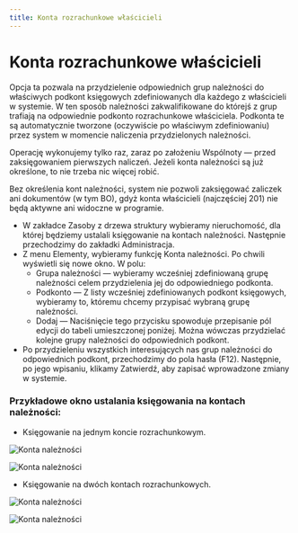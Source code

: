 ```yaml
---
title: Konta rozrachunkowe właścicieli
---
```


# Konta rozrachunkowe właścicieli

Opcja ta pozwala na przydzielenie odpowiednich grup należności do właściwych podkont księgowych zdefiniowanych dla każdego z właścicieli w systemie. W ten sposób należności zakwalifikowane do którejś z grup trafiają na odpowiednie podkonto rozrachunkowe właściciela. Podkonta te są automatycznie tworzone (oczywiście po właściwym zdefiniowaniu) przez system w momencie naliczenia przydzielonych należności.

Operację wykonujemy tylko raz, zaraz po założeniu Wspólnoty — przed zaksięgowaniem pierwszych naliczeń. Jeżeli konta należności są już określone, to nie trzeba nic więcej robić.

Bez określenia kont należności, system nie pozwoli zaksięgować zaliczek ani dokumentów (w tym BO), gdyż konta właścicieli (najczęściej 201) nie będą aktywne ani widoczne w programie.

- W zakładce Zasoby z drzewa struktury wybieramy nieruchomość, dla której będziemy ustalali księgowanie na kontach należności. Następnie przechodzimy do zakładki Administracja.
- Z menu Elementy, wybieramy funkcję Konta należności. Po chwili wyświetli się nowe okno. W polu:
    - Grupa należności — wybieramy wcześniej zdefiniowaną grupę należności celem przydzielenia jej do odpowiedniego podkonta.
    - Podkonto — Z listy wcześniej zdefiniowanych podkont księgowych, wybieramy to, któremu chcemy przypisać wybraną grupę należności.
    - Dodaj — Naciśnięcie tego przycisku spowoduje przepisanie pól edycji do tabeli umieszczonej poniżej. Można wówczas przydzielać kolejne grupy należności do odpowiednich podkont.
- Po przydzieleniu wszystkich interesujących nas grup należności do odpowiednich podkont, przechodzimy do pola hasła (F12). Następnie, po jego wpisaniu, klikamy Zatwierdź, aby zapisać wprowadzone zmiany w systemie.

### Przykładowe okno ustalania księgowania na kontach należności:

- Księgowanie na jednym koncie rozrachunkowym.

![Konta należności](kontanaleznosci1.png)

![Konta należności](kontanaleznosci2.png)

- Księgowanie na dwóch kontach rozrachunkowych.

![Konta należności](kontanaleznosci3.png)

![Konta należności](kontanaleznosci4.png)
